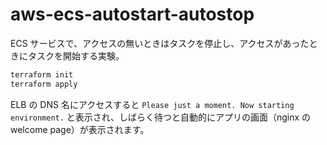 # aws-ecs-autostart-autostop

ECS サービスで、アクセスの無いときはタスクを停止し、アクセスがあったときにタスクを開始する実験。

```sh
terraform init
terraform apply
```

ELB の DNS 名にアクセスすると `Please just a moment. Now starting environment.` と表示され、しばらく待つと自動的にアプリの画面（nginx の welcome page）が表示されます。
